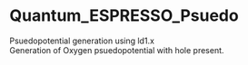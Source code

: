 # Quantum_ESPRESSO_Psuedo
Psuedopotential generation using ld1.x 
<br>
Generation of Oxygen psuedopotential with hole present.
